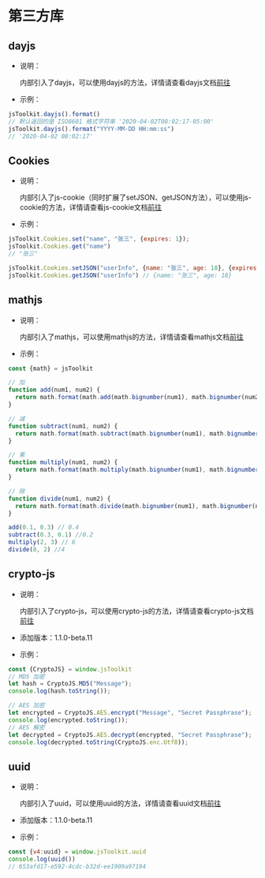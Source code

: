 # 第三方库

## dayjs

- 说明：

	内部引入了dayjs，可以使用dayjs的方法，详情请查看dayjs文档[前往](https://dayjs.gitee.io/zh-CN/)

- 示例：

```js
jsToolkit.dayjs().format()
// 默认返回的是 ISO8601 格式字符串 '2020-04-02T08:02:17-05:00'
jsToolkit.dayjs().format("YYYY-MM-DD HH:mm:ss")
// '2020-04-02 08:02:17'
```

## Cookies

- 说明：

	内部引入了js-cookie（同时扩展了setJSON、getJSON方法），可以使用js-cookie的方法，详情请查看js-cookie文档[前往](https://github.com/js-cookie/js-cookie#readme)

- 示例：

```js
jsToolkit.Cookies.set("name", "张三", {expires: 1});
jsToolkit.Cookies.get("name")
// "张三"

jsToolkit.Cookies.setJSON("userInfo", {name: "张三", age: 18}, {expires: 7, path: ''})
jsToolkit.Cookies.getJSON("userInfo") // {name: "张三", age: 18}
```

## mathjs

- 说明：

	内部引入了mathjs，可以使用mathjs的方法，详情请查看mathjs文档[前往](https://mathjs.org/)

- 示例：

```js
const {math} = jsToolkit

// 加
function add(num1, num2) {
  return math.format(math.add(math.bignumber(num1), math.bignumber(num2)));
}

// 减
function subtract(num1, num2) {
  return math.format(math.subtract(math.bignumber(num1), math.bignumber(num2)));
}

// 乘
function multiply(num1, num2) {
  return math.format(math.multiply(math.bignumber(num1), math.bignumber(num2)));
}

// 除
function divide(num1, num2) {
  return math.format(math.divide(math.bignumber(num1), math.bignumber(num2)));
}

add(0.1, 0.3) // 0.4
subtract(0.3, 0.1) //0.2
multiply(2, 3) // 6
divide(8, 2) //4
```

## crypto-js

- 说明：

  内部引入了crypto-js，可以使用crypto-js的方法，详情请查看crypto-js文档[前往](https://cryptojs.gitbook.io/docs/)

- 添加版本：1.1.0-beta.11

- 示例：

```js
const {CryptoJS} = window.jsToolkit
// MD5 加密
let hash = CryptoJS.MD5("Message");
console.log(hash.toString());

// AES 加密
let encrypted = CryptoJS.AES.encrypt("Message", "Secret Passphrase");
console.log(encrypted.toString());
// AES 解密
let decrypted = CryptoJS.AES.decrypt(encrypted, "Secret Passphrase");
console.log(decrypted.toString(CryptoJS.enc.Utf8));
```

## uuid

- 说明：

  内部引入了uuid，可以使用uuid的方法，详情请查看uuid文档[前往](https://github.com/uuidjs/uuid#readme)

- 添加版本：1.1.0-beta.11

- 示例：

```js
const {v4:uuid} = window.jsToolkit.uuid
console.log(uuid())
// 653afd17-e592-4cdc-b32d-ee1909a97194
```
